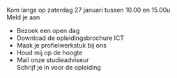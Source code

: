 Kom langs op zaterdag 27 januari tussen 10.00 en 15.00u  
Meld je aan  
* Bezoek een open dag
* Download de opleidingsbrochure ICT
* Maak je profielwerkstuk bij ons
* Houd mij op de hoogte
* Mail onze studieadviseur  
Schrijf je in voor de opleiding